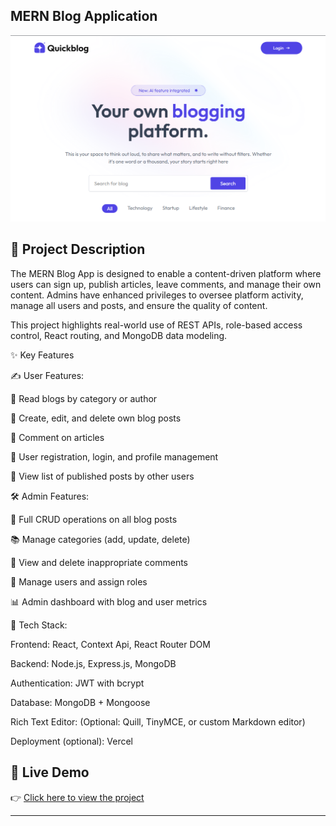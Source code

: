 
## MERN Blog Application

![Project Screenshot](screenshots/Quick-BlogApp.png)


## 📌 Project Description

The MERN Blog App is designed to enable a content-driven platform where users can sign up, publish articles, leave comments, and manage their own content. Admins have enhanced privileges to oversee platform activity, manage all users and posts, and ensure the quality of content.

This project highlights real-world use of REST APIs, role-based access control, React routing, and MongoDB data modeling.

✨ Key Features

✍️ User Features:

📰 Read blogs by category or author

📝 Create, edit, and delete own blog posts

💬 Comment on articles

🔐 User registration, login, and profile management

📂 View list of published posts by other users

🛠️ Admin Features:

📁 Full CRUD operations on all blog posts

📚 Manage categories (add, update, delete)

💬 View and delete inappropriate comments

👥 Manage users and assign roles

📊 Admin dashboard with blog and user metrics

🔧 Tech Stack:

Frontend: React, Context Api, React Router DOM

Backend: Node.js, Express.js, MongoDB

Authentication: JWT with bcrypt

Database: MongoDB + Mongoose

Rich Text Editor: (Optional: Quill, TinyMCE, or custom Markdown editor)

Deployment (optional):  Vercel

## 🔗 Live Demo

👉 [Click here to view the project](https://mern-blog-app-fawn.vercel.app/)

---

